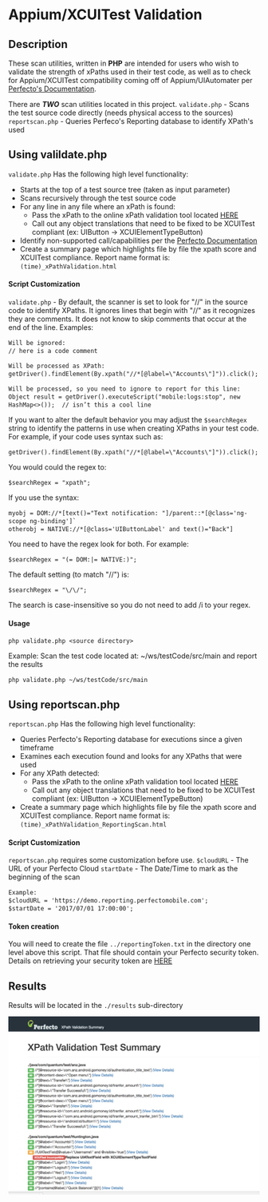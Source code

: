 # Appium/XCUITest Validation

## Description
These scan utilities, written in **PHP** are intended for users who wish to validate the strength of xPaths used in their test code, as well as to check for Appium/XCUITest compatibility coming off of Appium/UIAutomater per [Perfecto's Documentation](http://developers.perfectomobile.com/display/PD/XCUITest+Infrastructure).

There are ***TWO*** scan utilities located in this project.
`validate.php` - Scans the test source code directly (needs physical access to the sources)
`reportscan.php` - Queries Perfeco's Reporting database to identify XPath's used

## Using valildate.php
`validate.php` Has the following high level functionality:
- Starts at the top of a test source tree (taken as input parameter)
- Scans recursively through the test source code
- For any line in any file where an xPath is found:
	- Pass the xPath to the online xPath validation tool located [HERE](https://xpathvalidator.herokuapp.com/)
	- Call out any object translations that need to be fixed to be XCUITest compliant (ex: UIButton -> XCUIElementTypeButton)
- Identify non-supported call/capabilities per the [Perfecto Documentation](http://developers.perfectomobile.com/display/PD/XCUITest+Infrastructure)
- Create a summary page which highlights file by file the xpath score and XCUITest compliance. Report name format is: `(time)_xPathValidation.html`

#### Script Customization
`validate.php` -  By default, the scanner is set to look for "//" in the source code to identify XPaths. It ignores lines that begin with "//" as it recognizes they are comments. It does not know to skip comments that occur at the end of the line. Examples:
```
Will be ignored:
// here is a code comment
```
```
Will be processed as XPath:
getDriver().findElement(By.xpath("//*[@label=\"Accounts\"]")).click();
```
```
Will be processed, so you need to ignore to report for this line:
Object result = getDriver().executeScript("mobile:logs:stop", new HashMap<>());  // isn’t this a cool line
```
If you want to alter the default behavior you may adjust the `$searchRegex` string to identify the 
patterns in use when creating XPaths in your test code. 
For example, if your code uses syntax such as:
```
getDriver().findElement(By.xpath("//*[@label=\"Accounts\"]")).click();
```
 You would could the regex to:
 ```
 $searchRegex = "xpath";
 ```

 If you use the syntax:
 ```
 myobj = DOM://*[text()="Text notification: "]/parent::*[@class='ng-scope ng-binding']`
 otherobj = NATIVE://*[@class='UIButtonLabel' and text()="Back"]
 ```
 You need to have the regex look for both. For example:
 ```
 $searchRegex = "(= DOM:|= NATIVE:)";
 ```

 The default setting (to match "//") is:
 ```
 $searchRegex = "\/\/";
 ```
 The search is case-insensitive so you do not need to add /i to your regex. 

#### Usage
```
php validate.php <source directory>
```
Example:
Scan the test code located at: ~/ws/testCode/src/main and report the results
```
php validate.php ~/ws/testCode/src/main
```
## Using reportscan.php
`reportscan.php` Has the following high level functionality:
- Queries Perfecto's Reporting database for executions since a given timeframe
- Examines each execution found and looks for any XPaths that were used
- For any XPath detected: 
	- Pass the xPath to the online xPath validation tool located [HERE](https://xpathvalidator.herokuapp.com/)
	- Call out any object translations that need to be fixed to be XCUITest compliant (ex: UIButton -> XCUIElementTypeButton)
- Create a summary page which highlights file by file the xpath score and XCUITest compliance. Report name format is: `(time)_xPathValidation_ReportingScan.html`
#### Script Customization
`reportscan.php` requires some customization before use.
`$cloudURL` - The URL of your Perfecto Cloud
`startDate` - The Date/Time to mark as the beginning of the scan
```
Example:
$cloudURL = 'https://demo.reporting.perfectomobile.com';
$startDate = '2017/07/01 17:00:00';
```
#### Token creation
You will need to create the file `../reportingToken.txt` in the directory one level above this script. That file should contain your Perfecto security token. Details on retrieving your security token are [HERE](http://developers.perfectomobile.com/display/PD/Security+Token)

## Results
Results will be located in the `./results` sub-directory

![Alt text](/images/screenshot.jpg?raw=true "Results screenshot")
